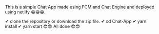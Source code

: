 This is a simple Chat App made using FCM and Chat Engine and deployed using netlify 😁😁😁.

✔ clone the repository or download the zip file.
✔ cd Chat-App
✔ yarn install
✔ yarn start
😎😎 All done 😎😎
